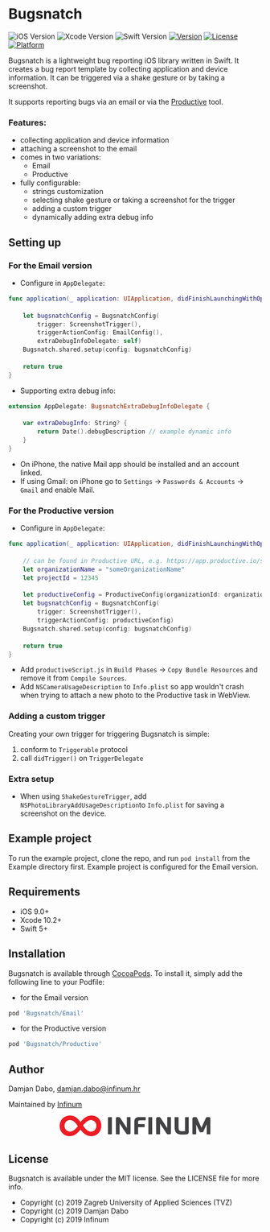 # Bugsnatch

![iOS Version](https://img.shields.io/badge/iOS-9.0%2B-lightgrey)
![Xcode Version](https://img.shields.io/badge/Xcode-10.2%2B-blue)
![Swift Version](https://img.shields.io/badge/Swift-5.0%2B-orange)
[![Version](https://img.shields.io/cocoapods/v/Bugsnatch.svg?style=flat)](https://cocoapods.org/pods/Bugsnatch)
[![License](https://img.shields.io/cocoapods/l/Bugsnatch.svg?style=flat)](https://cocoapods.org/pods/Bugsnatch)
[![Platform](https://img.shields.io/cocoapods/p/Bugsnatch.svg?style=flat)](https://cocoapods.org/pods/Bugsnatch)

Bugsnatch is a lightweight bug reporting iOS library written in Swift. It creates a bug report template by collecting application and device information. It can be triggered via a shake gesture or by taking a screenshot.

It supports reporting bugs via an email or via the [Productive][1] tool.

### Features:
- collecting application and device information
- attaching a screenshot to the email
- comes in two variations: 
    - Email 
    - Productive
- fully configurable:
    - strings customization
    - selecting shake gesture or taking a screenshot for the trigger
    - adding a custom trigger
    - dynamically adding extra debug info
    
## Setting up

### For the Email version

- Configure in `AppDelegate`:
```swift
func application(_ application: UIApplication, didFinishLaunchingWithOptions launchOptions: [UIApplication.LaunchOptionsKey: Any]?) -> Bool {

    let bugsnatchConfig = BugsnatchConfig(
        trigger: ScreenshotTrigger(),
        triggerActionConfig: EmailConfig(),
        extraDebugInfoDelegate: self)
    Bugsnatch.shared.setup(config: bugsnatchConfig)

    return true
}
```

- Supporting extra debug info:
```swift 
extension AppDelegate: BugsnatchExtraDebugInfoDelegate {

    var extraDebugInfo: String? {
        return Date().debugDescription // example dynamic info
    }
}
```

- On iPhone, the native Mail app should be installed and an account linked.
- If using Gmail: on iPhone go to `Settings` -> `Passwords & Accounts` -> `Gmail` and enable Mail.

### For the Productive version

- Configure in `AppDelegate`:
```swift 
func application(_ application: UIApplication, didFinishLaunchingWithOptions launchOptions: [UIApplication.LaunchOptionsKey: Any]?) -> Bool {

    // can be found in Productive URL, e.g. https://app.productive.io/someOrganizationName/projects/12345
    let organizationName = "someOrganizationName"
    let projectId = 12345

    let productiveConfig = ProductiveConfig(organizationId: organizationName, projectId: projectId)
    let bugsnatchConfig = BugsnatchConfig(
        trigger: ScreenshotTrigger(),
        triggerActionConfig: productiveConfig)
    Bugsnatch.shared.setup(config: bugsnatchConfig)

    return true
}
```

- Add `productiveScript.js` in `Build Phases` -> `Copy Bundle Resources` and remove it from `Compile Sources`.
- Add `NSCameraUsageDescription` to `Info.plist` so app wouldn't crash when trying to attach a new photo to the Productive task in WebView.

### Adding a custom trigger

Creating your own trigger for triggering Bugsnatch is simple: 
1. conform to `Triggerable` protocol
2. call `didTrigger()` on `TriggerDelegate`

### Extra setup

- When using `ShakeGestureTrigger`, add `NSPhotoLibraryAddUsageDescription`to `Info.plist` for saving a screenshot on the device.

## Example project

To run the example project, clone the repo, and run `pod install` from the Example directory first. Example project is configured for the Email version.

## Requirements

* iOS 9.0+
* Xcode 10.2+
* Swift 5+

## Installation

Bugsnatch is available through [CocoaPods][2]. To install
it, simply add the following line to your Podfile:

* for the Email version
```ruby
pod 'Bugsnatch/Email'
```

* for the Productive version
```ruby
pod 'Bugsnatch/Productive'
```

## Author

Damjan Dabo, damjan.dabo@infinum.hr

Maintained by [Infinum][3]

<p align="center">
    <img src="infinum-logo.png" width="300" max-width="70%" alt="Infinum"/>
</p>

## License

Bugsnatch is available under the MIT license. See the LICENSE file for more info.

* Copyright (c) 2019 Zagreb University of Applied Sciences (TVZ)
* Copyright (c) 2019 Damjan Dabo
* Copyright (c) 2019 Infinum

[1]:    https://www.productive.io
[2]:    http://cocoapods.org
[3]:    https://infinum.co
